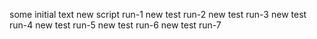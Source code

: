 





some initial text
new script run-1
new test run-2
new test run-3
new test run-4
new test run-5
new test run-6
new test run-7
